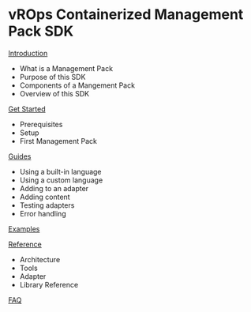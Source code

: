 vROps Containerized Management Pack SDK
=======================================

[Introduction](doc/introduction.md)
* What is a Management Pack
* Purpose of this SDK
* Components of a Mangement Pack
* Overview of this SDK

[Get Started](doc/get_started.md)
* Prerequisites
* Setup
* First Management Pack

[Guides](doc/guides.md)
* Using a built-in language
* Using a custom language
* Adding to an adapter
* Adding content
* Testing adapters
* Error handling

[Examples](doc/examples.md)

[Reference](doc/reference.md)
* Architecture
* Tools
* Adapter
* Library Reference

[FAQ](doc/faq.md)
